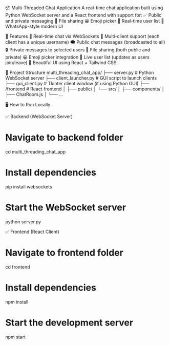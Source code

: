 
 📦 Multi-Threaded Chat Application
A real-time chat application built using Python WebSocket server and a React frontend with support for:
✅ Public and private messaging
📁 File sharing
😀 Emoji picker
🔄 Real-time user list
🎨 WhatsApp-style modern UI


🚀 Features
🔗 Real-time chat via WebSockets
👥 Multi-client support (each client has a unique username)
🗨️ Public chat messages (broadcasted to all)
🔒 Private messages to selected users
📎 File sharing (both public and private)
😀 Emoji picker integration
🧭 Live user list (updates as users join/leave)
🎨 Beautiful UI using React + Tailwind CSS

📁 Project Structure
multi_threading_chat_app/
├── server.py                  # Python WebSocket server
├── client_launcher.py         # GUI script to launch clients
├── gui_client.py              # Tkinter client window (if using Python GUI)
├── /frontend                  # React frontend
│   ├── public/
│   └── src/
│       ├── components/
│       ├── ChatRoom.js
│       └── ...


🖥️ How to Run Locally

✅ Backend (WebSocket Server)
# Navigate to backend folder
cd multi_threading_chat_app
# Install dependencies
pip install websockets
# Start the WebSocket server
python server.py


✅ Frontend (React Client)
# Navigate to frontend folder
cd frontend
# Install dependencies
npm install
# Start the development server
npm start

